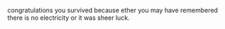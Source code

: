 congratulations you survived because ether you may have remembered there is no electricity or it was sheer luck.